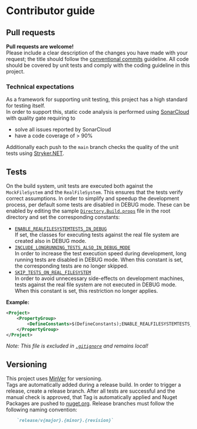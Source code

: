 # Contributor guide

## Pull requests
**Pull requests are welcome!**  
Please include a clear description of the changes you have made with your request; the title should follow the [conventional commits](https://www.conventionalcommits.org/en/v1.0.0/) guideline.
All code should be covered by unit tests and comply with the coding guideline in this project.

### Technical expectations
As a framework for supporting unit testing, this project has a high standard for testing itself.  
In order to support this, static code analysis is performed using [SonarCloud](https://sonarcloud.io/project/overview?id=Testably_Testably.Abstractions) with quality gate requiring to  
- solve all issues reported by SonarCloud
- have a code coverage of > 90%

Additionally each push to the `main` branch checks the quality of the unit tests using [Stryker.NET](https://stryker-mutator.io/docs/stryker-net/introduction/).

## Tests
On the build system, unit tests are executed both against the `MockFileSystem` and the `RealFileSystem`. This ensures that the tests verify correct assumptions.
In order to simplify and speedup the development process, per default some tests are disabled in DEBUG mode. These can be enabled by editing the sample [`Directory.Build.props`](https://github.com/Testably/Testably.Abstractions/blob/main/Directory.Build.props) file in the root directory and set the corresponding constants:
- [`ENABLE_REALFILESYSTEMTESTS_IN_DEBUG`](https://github.com/Testably/Testably.Abstractions/blob/main/Tests/Helpers/Testably.Abstractions.Tests.SourceGenerator/ClassGenerators/FileSystemClassGenerator.cs#L59)  
  If set, the classes for executing tests against the real file system are created also in DEBUG mode.
- [`INCLUDE_LONGRUNNING_TESTS_ALSO_IN_DEBUG_MODE`](https://github.com/Testably/Testably.Abstractions/blob/main/Tests/Helpers/Testably.Abstractions.TestHelpers/Test.cs#L51)  
  In order to increase the test execution speed during development, long running tests are disabled in DEBUG mode.
  When this constant is set, the corresponding tests are no longer skipped.
- [`SKIP_TESTS_ON_REAL_FILESYSTEM`](https://github.com/Testably/Testably.Abstractions/blob/main/Tests/Helpers/Testably.Abstractions.TestHelpers/Test.cs#L61)  
  In order to avoid unnecessary side-effects on development machines, tests against the real file system are not executed in DEBUG mode.
  When this constant is set, this restriction no longer applies.

**Example:**
```xml
<Project>
    <PropertyGroup>
        <DefineConstants>$(DefineConstants);ENABLE_REALFILESYSTEMTESTS_IN_DEBUG</DefineConstants>
    </PropertyGroup>
</Project>
```

*Note: This file is excluded in [`.gitignore`](https://github.com/Testably/Testably.Abstractions/blob/main/.gitignore) and remains local!*

## Versioning
This project uses [MinVer](https://github.com/adamralph/minver) for versioning.  
Tags are automatically added during a release build. In order to trigger a release, create a release branch. After all tests are successful and the manual check is approved, that Tag is automatically applied and Nuget Packages are pushed to [nuget.org](https://www.nuget.org/packages/Testably.Abstractions).
Release branches must follow the following naming convention:
```markdown
    `release/v{major}.{minor}.{revision}`
```
